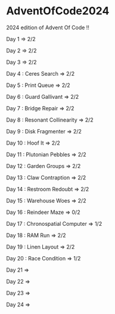 # AdventOfCode2024

2024 edition of Advent Of Code !!

Day 1  => 2/2

Day 2  => 2/2

Day 3  => 2/2

Day 4 : Ceres Search => 2/2

Day 5 : Print Queue => 2/2

Day 6 : Guard Gallivant => 2/2

Day 7 : Bridge Repair => 2/2

Day 8 : Resonant Collinearity => 2/2

Day 9 : Disk Fragmenter => 2/2

Day 10 : Hoof It => 2/2

Day 11 : Plutonian Pebbles => 2/2

Day 12 : Garden Groups => 2/2

Day 13 : Claw Contraption => 2/2

Day 14 : Restroom Redoubt => 2/2

Day 15 : Warehouse Woes => 2/2

Day 16 : Reindeer Maze => 0/2

Day 17 : Chronospatial Computer => 1/2

Day 18 : RAM Run => 2/2

Day 19 : Linen Layout => 2/2

Day 20 : Race Condition => 1/2

Day 21 =>

Day 22 =>

Day 23 =>

Day 24 =>

